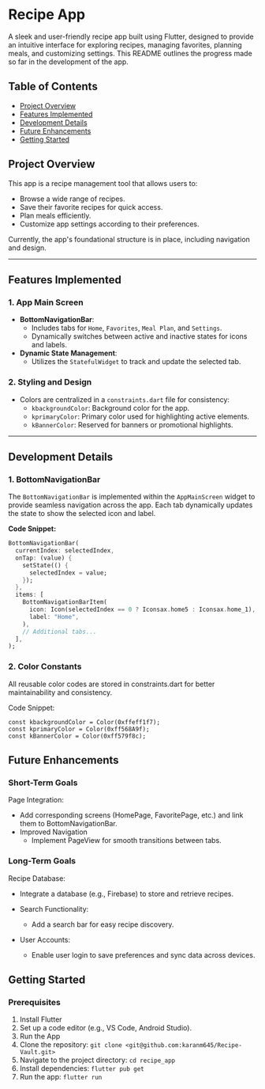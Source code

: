 # Recipe App

A sleek and user-friendly recipe app built using Flutter, designed to provide an intuitive interface for exploring recipes, managing favorites, planning meals, and customizing settings. This README outlines the progress made so far in the development of the app.

## Table of Contents
- [Project Overview](#project-overview)
- [Features Implemented](#features-implemented)
- [Development Details](#development-details)
- [Future Enhancements](#future-enhancements)
- [Getting Started](#getting-started)

## Project Overview

This app is a recipe management tool that allows users to:
- Browse a wide range of recipes.
- Save their favorite recipes for quick access.
- Plan meals efficiently.
- Customize app settings according to their preferences.

Currently, the app's foundational structure is in place, including navigation and design.

---

## Features Implemented

### 1. **App Main Screen**
- **BottomNavigationBar**:
    - Includes tabs for `Home`, `Favorites`, `Meal Plan`, and `Settings`.
    - Dynamically switches between active and inactive states for icons and labels.
- **Dynamic State Management**:
    - Utilizes the `StatefulWidget` to track and update the selected tab.

### 2. **Styling and Design**
- Colors are centralized in a `constraints.dart` file for consistency:
    - `kbackgroundColor`: Background color for the app.
    - `kprimaryColor`: Primary color used for highlighting active elements.
    - `kBannerColor`: Reserved for banners or promotional highlights.

---

## Development Details

### 1. **BottomNavigationBar**
The `BottomNavigationBar` is implemented within the `AppMainScreen` widget to provide seamless navigation across the app. Each tab dynamically updates the state to show the selected icon and label.

**Code Snippet:**
```dart
BottomNavigationBar(
  currentIndex: selectedIndex,
  onTap: (value) {
    setState(() {
      selectedIndex = value;
    });
  },
  items: [
    BottomNavigationBarItem(
      icon: Icon(selectedIndex == 0 ? Iconsax.home5 : Iconsax.home_1),
      label: "Home",
    ),
    // Additional tabs...
  ],
);
```

### 2. Color Constants
All reusable color codes are stored in constraints.dart for better maintainability and consistency.

Code Snippet:
```
const kbackgroundColor = Color(0xffeff1f7);
const kprimaryColor = Color(0xff568A9f);
const kBannerColor = Color(0xff579f8c);
```

## Future Enhancements
### Short-Term Goals
Page Integration:

- Add corresponding screens (HomePage, FavoritePage, etc.) and link them to BottomNavigationBar. 
- Improved Navigation
  - Implement PageView for smooth transitions between tabs.

### Long-Term Goals
Recipe Database:

- Integrate a database (e.g., Firebase) to store and retrieve recipes.
- Search Functionality:
  - Add a search bar for easy recipe discovery.
  
- User Accounts:
  - Enable user login to save preferences and sync data across devices.

## Getting Started
### Prerequisites
1. Install Flutter
2. Set up a code editor (e.g., VS Code, Android Studio).
3. Run the App
4. Clone the repository:
```git clone <git@github.com:karanm645/Recipe-Vault.git>```
5. Navigate to the project directory:
```cd recipe_app```
6. Install dependencies:
```flutter pub get```
7. Run the app:
```flutter run```
